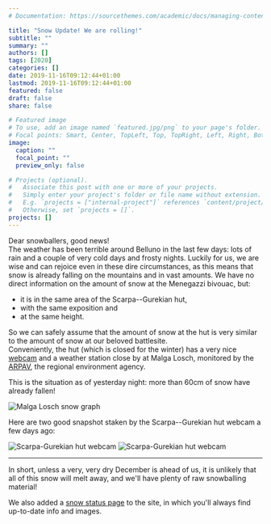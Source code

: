 ```yaml
---
# Documentation: https://sourcethemes.com/academic/docs/managing-content/

title: "Snow Update! We are rolling!"
subtitle: ""
summary: ""
authors: []
tags: [2020]
categories: []
date: 2019-11-16T09:12:44+01:00
lastmod: 2019-11-16T09:12:44+01:00
featured: false
draft: false
share: false

# Featured image
# To use, add an image named `featured.jpg/png` to your page's folder.
# Focal points: Smart, Center, TopLeft, Top, TopRight, Left, Right, BottomLeft, Bottom, BottomRight.
image:
  caption: ""
  focal_point: ""
  preview_only: false

# Projects (optional).
#   Associate this post with one or more of your projects.
#   Simply enter your project's folder or file name without extension.
#   E.g. `projects = ["internal-project"]` references `content/project/deep-learning/index.md`.
#   Otherwise, set `projects = []`.
projects: []
---
```


Dear snowballers, good news!  
The weather has been terrible around Belluno in the last few days: lots of rain and a couple of very cold days and frosty nights.
Luckily for us, we are wise and can rejoice even in these dire circumstances, as this means that snow is already falling on the mountains and in vast amounts.
We have no direct information on the amount of snow at the Menegazzi bivouac, but:
 
- it is in the same area of the Scarpa--Gurekian hut,
- with the same exposition and
- at the same height.

So we can safely assume that the amount of snow at the hut is very similar to the amount of snow at our beloved battlesite.  
Conveniently, the hut (which is closed for the winter) has a very nice [webcam](https://www.rifuginrete.com/rifugio/scarpa/webcam/cam.jpg) and a weather station close by at Malga Losch, monitored by the [ARPAV](https://www.arpa.veneto.it/bollettini/meteo/h24/img00/Graf_390.htm?sens=LIVNEVE), the regional environment agency.

This is the situation as of yesterday night: more than 60cm of snow have already fallen!

![Malga Losch snow graph](/media/post/snow_losch_2019-11-15.jpg)

Here are two good snapshot staken by the Scarpa--Gurekian hut webcam a few days ago:

![Scarpa-Gurekian hut webcam](/media/post/webcam_scarpa_2019-11-14_night.jpg)
![Scarpa-Gurekian hut webcam](/media/post/webcam_scarpa_2019-11-14_day.jpg)

---------

In short, unless a very, very dry December is ahead of us, it is unlikely that all of this snow will melt away, and we'll have plenty of raw snowballing material!  

We also added a [snow status page](/snow) to the site, in which you'll always find up-to-date info and images.
